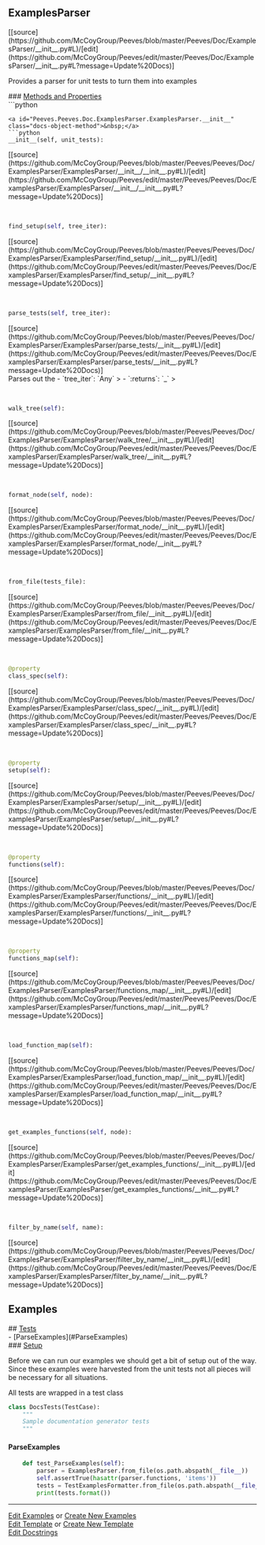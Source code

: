 ## <a id="Peeves.Doc.ExamplesParser">ExamplesParser</a> 

<div class="docs-source-link" markdown="1">
[[source](https://github.com/McCoyGroup/Peeves/blob/master/Peeves/Doc/ExamplesParser/__init__.py#L)/[edit](https://github.com/McCoyGroup/Peeves/edit/master/Peeves/Doc/ExamplesParser/__init__.py#L?message=Update%20Docs)]
</div>

Provides a parser for unit tests to turn them into examples







<div class="collapsible-section">
 <div class="collapsible-section collapsible-section-header" markdown="1">
### <a class="collapse-link" data-toggle="collapse" href="#methods" markdown="1"> Methods and Properties</a> <a class="float-right" data-toggle="collapse" href="#methods"><i class="fa fa-chevron-down"></i></a>
 </div>
 <div class="collapsible-section collapsible-section-body collapse show" id="methods" markdown="1">
 ```python

```
<a id="Peeves.Peeves.Doc.ExamplesParser.ExamplesParser.__init__" class="docs-object-method">&nbsp;</a> 
```python
__init__(self, unit_tests): 
```
<div class="docs-source-link" markdown="1">
[[source](https://github.com/McCoyGroup/Peeves/blob/master/Peeves/Peeves/Doc/ExamplesParser/ExamplesParser/__init__/__init__.py#L)/[edit](https://github.com/McCoyGroup/Peeves/edit/master/Peeves/Peeves/Doc/ExamplesParser/ExamplesParser/__init__/__init__.py#L?message=Update%20Docs)]
</div>


<a id="Peeves.Peeves.Doc.ExamplesParser.ExamplesParser.find_setup" class="docs-object-method">&nbsp;</a> 
```python
find_setup(self, tree_iter): 
```
<div class="docs-source-link" markdown="1">
[[source](https://github.com/McCoyGroup/Peeves/blob/master/Peeves/Peeves/Doc/ExamplesParser/ExamplesParser/find_setup/__init__.py#L)/[edit](https://github.com/McCoyGroup/Peeves/edit/master/Peeves/Peeves/Doc/ExamplesParser/ExamplesParser/find_setup/__init__.py#L?message=Update%20Docs)]
</div>


<a id="Peeves.Peeves.Doc.ExamplesParser.ExamplesParser.parse_tests" class="docs-object-method">&nbsp;</a> 
```python
parse_tests(self, tree_iter): 
```
<div class="docs-source-link" markdown="1">
[[source](https://github.com/McCoyGroup/Peeves/blob/master/Peeves/Peeves/Doc/ExamplesParser/ExamplesParser/parse_tests/__init__.py#L)/[edit](https://github.com/McCoyGroup/Peeves/edit/master/Peeves/Peeves/Doc/ExamplesParser/ExamplesParser/parse_tests/__init__.py#L?message=Update%20Docs)]
</div>
Parses out the
  - `tree_iter`: `Any`
    > 
  - `:returns`: `_`
    >


<a id="Peeves.Peeves.Doc.ExamplesParser.ExamplesParser.walk_tree" class="docs-object-method">&nbsp;</a> 
```python
walk_tree(self): 
```
<div class="docs-source-link" markdown="1">
[[source](https://github.com/McCoyGroup/Peeves/blob/master/Peeves/Peeves/Doc/ExamplesParser/ExamplesParser/walk_tree/__init__.py#L)/[edit](https://github.com/McCoyGroup/Peeves/edit/master/Peeves/Peeves/Doc/ExamplesParser/ExamplesParser/walk_tree/__init__.py#L?message=Update%20Docs)]
</div>


<a id="Peeves.Peeves.Doc.ExamplesParser.ExamplesParser.format_node" class="docs-object-method">&nbsp;</a> 
```python
format_node(self, node): 
```
<div class="docs-source-link" markdown="1">
[[source](https://github.com/McCoyGroup/Peeves/blob/master/Peeves/Peeves/Doc/ExamplesParser/ExamplesParser/format_node/__init__.py#L)/[edit](https://github.com/McCoyGroup/Peeves/edit/master/Peeves/Peeves/Doc/ExamplesParser/ExamplesParser/format_node/__init__.py#L?message=Update%20Docs)]
</div>


<a id="Peeves.Peeves.Doc.ExamplesParser.ExamplesParser.from_file" class="docs-object-method">&nbsp;</a> 
```python
from_file(tests_file): 
```
<div class="docs-source-link" markdown="1">
[[source](https://github.com/McCoyGroup/Peeves/blob/master/Peeves/Peeves/Doc/ExamplesParser/ExamplesParser/from_file/__init__.py#L)/[edit](https://github.com/McCoyGroup/Peeves/edit/master/Peeves/Peeves/Doc/ExamplesParser/ExamplesParser/from_file/__init__.py#L?message=Update%20Docs)]
</div>


<a id="Peeves.Peeves.Doc.ExamplesParser.ExamplesParser.class_spec" class="docs-object-method">&nbsp;</a> 
```python
@property
class_spec(self): 
```
<div class="docs-source-link" markdown="1">
[[source](https://github.com/McCoyGroup/Peeves/blob/master/Peeves/Peeves/Doc/ExamplesParser/ExamplesParser/class_spec/__init__.py#L)/[edit](https://github.com/McCoyGroup/Peeves/edit/master/Peeves/Peeves/Doc/ExamplesParser/ExamplesParser/class_spec/__init__.py#L?message=Update%20Docs)]
</div>


<a id="Peeves.Peeves.Doc.ExamplesParser.ExamplesParser.setup" class="docs-object-method">&nbsp;</a> 
```python
@property
setup(self): 
```
<div class="docs-source-link" markdown="1">
[[source](https://github.com/McCoyGroup/Peeves/blob/master/Peeves/Peeves/Doc/ExamplesParser/ExamplesParser/setup/__init__.py#L)/[edit](https://github.com/McCoyGroup/Peeves/edit/master/Peeves/Peeves/Doc/ExamplesParser/ExamplesParser/setup/__init__.py#L?message=Update%20Docs)]
</div>


<a id="Peeves.Peeves.Doc.ExamplesParser.ExamplesParser.functions" class="docs-object-method">&nbsp;</a> 
```python
@property
functions(self): 
```
<div class="docs-source-link" markdown="1">
[[source](https://github.com/McCoyGroup/Peeves/blob/master/Peeves/Peeves/Doc/ExamplesParser/ExamplesParser/functions/__init__.py#L)/[edit](https://github.com/McCoyGroup/Peeves/edit/master/Peeves/Peeves/Doc/ExamplesParser/ExamplesParser/functions/__init__.py#L?message=Update%20Docs)]
</div>


<a id="Peeves.Peeves.Doc.ExamplesParser.ExamplesParser.functions_map" class="docs-object-method">&nbsp;</a> 
```python
@property
functions_map(self): 
```
<div class="docs-source-link" markdown="1">
[[source](https://github.com/McCoyGroup/Peeves/blob/master/Peeves/Peeves/Doc/ExamplesParser/ExamplesParser/functions_map/__init__.py#L)/[edit](https://github.com/McCoyGroup/Peeves/edit/master/Peeves/Peeves/Doc/ExamplesParser/ExamplesParser/functions_map/__init__.py#L?message=Update%20Docs)]
</div>


<a id="Peeves.Peeves.Doc.ExamplesParser.ExamplesParser.load_function_map" class="docs-object-method">&nbsp;</a> 
```python
load_function_map(self): 
```
<div class="docs-source-link" markdown="1">
[[source](https://github.com/McCoyGroup/Peeves/blob/master/Peeves/Peeves/Doc/ExamplesParser/ExamplesParser/load_function_map/__init__.py#L)/[edit](https://github.com/McCoyGroup/Peeves/edit/master/Peeves/Peeves/Doc/ExamplesParser/ExamplesParser/load_function_map/__init__.py#L?message=Update%20Docs)]
</div>


<a id="Peeves.Peeves.Doc.ExamplesParser.ExamplesParser.get_examples_functions" class="docs-object-method">&nbsp;</a> 
```python
get_examples_functions(self, node): 
```
<div class="docs-source-link" markdown="1">
[[source](https://github.com/McCoyGroup/Peeves/blob/master/Peeves/Peeves/Doc/ExamplesParser/ExamplesParser/get_examples_functions/__init__.py#L)/[edit](https://github.com/McCoyGroup/Peeves/edit/master/Peeves/Peeves/Doc/ExamplesParser/ExamplesParser/get_examples_functions/__init__.py#L?message=Update%20Docs)]
</div>


<a id="Peeves.Peeves.Doc.ExamplesParser.ExamplesParser.filter_by_name" class="docs-object-method">&nbsp;</a> 
```python
filter_by_name(self, name): 
```
<div class="docs-source-link" markdown="1">
[[source](https://github.com/McCoyGroup/Peeves/blob/master/Peeves/Peeves/Doc/ExamplesParser/ExamplesParser/filter_by_name/__init__.py#L)/[edit](https://github.com/McCoyGroup/Peeves/edit/master/Peeves/Peeves/Doc/ExamplesParser/ExamplesParser/filter_by_name/__init__.py#L?message=Update%20Docs)]
</div>
 </div>
</div>




## Examples













<div class="collapsible-section">
 <div class="collapsible-section collapsible-section-header" markdown="1">
## <a class="collapse-link" data-toggle="collapse" href="#Tests-d2c479" markdown="1"> Tests</a> <a class="float-right" data-toggle="collapse" href="#Tests-d2c479"><i class="fa fa-chevron-down"></i></a>
 </div>
 <div class="collapsible-section collapsible-section-body collapse show" id="Tests-d2c479" markdown="1">
 - [ParseExamples](#ParseExamples)

<div class="collapsible-section">
 <div class="collapsible-section collapsible-section-header" markdown="1">
### <a class="collapse-link" data-toggle="collapse" href="#Setup-3a2c8e" markdown="1"> Setup</a> <a class="float-right" data-toggle="collapse" href="#Setup-3a2c8e"><i class="fa fa-chevron-down"></i></a>
 </div>
 <div class="collapsible-section collapsible-section-body collapse show" id="Setup-3a2c8e" markdown="1">
 
Before we can run our examples we should get a bit of setup out of the way.
Since these examples were harvested from the unit tests not all pieces
will be necessary for all situations.

All tests are wrapped in a test class
```python
class DocsTests(TestCase):
    """
    Sample documentation generator tests
    """
```

 </div>
</div>

#### <a name="ParseExamples">ParseExamples</a>
```python
    def test_ParseExamples(self):
        parser = ExamplesParser.from_file(os.path.abspath(__file__))
        self.assertTrue(hasattr(parser.functions, 'items'))
        tests = TestExamplesFormatter.from_file(os.path.abspath(__file__))
        print(tests.format())
```

 </div>
</div>





---

[Edit Examples](https://github.com/McCoyGroup/Peeves/edit/gh-pages/ci/examples/Peeves/Doc/ExamplesParser.md) or 
[Create New Examples](https://github.com/McCoyGroup/Peeves/new/gh-pages/?filename=ci/examples/Peeves/Doc/ExamplesParser.md) <br/>
[Edit Template](https://github.com/McCoyGroup/Peeves/edit/gh-pages/ci/docs/Peeves/Doc/ExamplesParser.md) or 
[Create New Template](https://github.com/McCoyGroup/Peeves/new/gh-pages/?filename=ci/docs/templates/Peeves/Doc/ExamplesParser.md) <br/>
[Edit Docstrings](https://github.com/McCoyGroup/Peeves/edit/master/Peeves/Doc/ExamplesParser/__init__.py#L?message=Update%20Docs)
